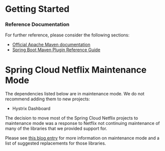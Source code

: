 # Getting Started

### Reference Documentation
For further reference, please consider the following sections:

* [Official Apache Maven documentation](https://maven.apache.org/guides/index.html)
* [Spring Boot Maven Plugin Reference Guide](https://docs.spring.io/spring-boot/docs/2.1.9.RELEASE/maven-plugin/)

# Spring Cloud Netflix Maintenance Mode

The dependencies listed below are in maintenance mode. We do not recommend adding them to
new projects:

*  Hystrix Dashboard

The decision to move most of the Spring Cloud Netflix projects to maintenance mode was
a response to Netflix not continuing maintenance of many of the libraries that we provided
support for.

Please see [this blog entry](https://spring.io/blog/2018/12/12/spring-cloud-greenwich-rc1-available-now#spring-cloud-netflix-projects-entering-maintenance-mode)
for more information on maintenance mode and a list of suggested replacements for those
libraries.
